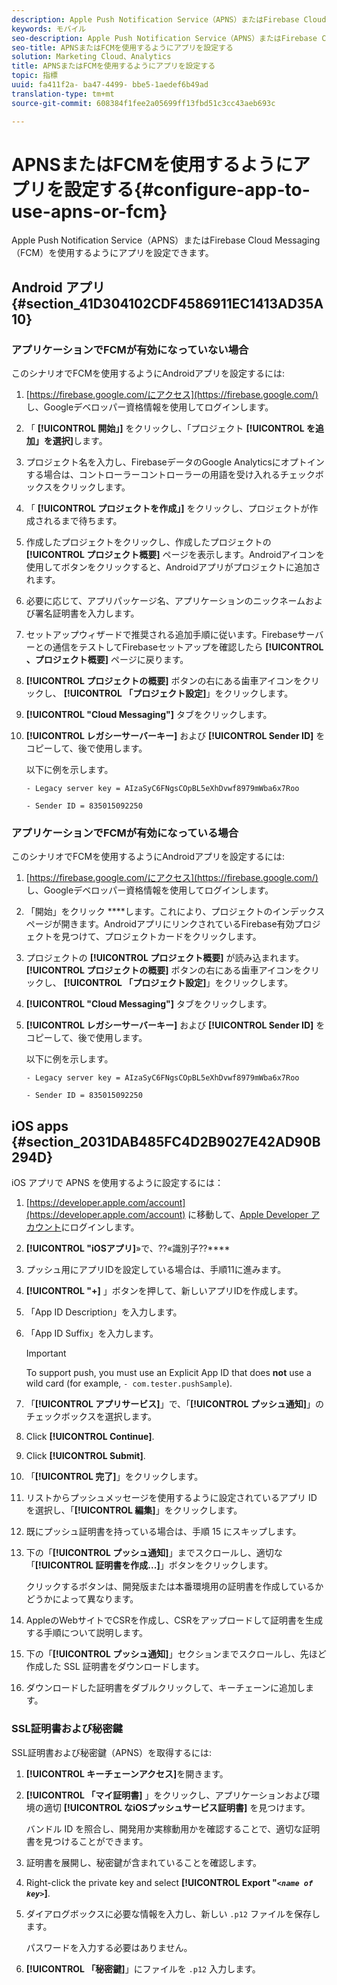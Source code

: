 ```yaml
---
description: Apple Push Notification Service（APNS）またはFirebase Cloud Messaging（FCM）を使用するようにアプリを設定できます。
keywords: モバイル
seo-description: Apple Push Notification Service（APNS）またはFirebase Cloud Messaging（FCM）を使用するようにアプリを設定できます。
seo-title: APNSまたはFCMを使用するようにアプリを設定する
solution: Marketing Cloud、Analytics
title: APNSまたはFCMを使用するようにアプリを設定する
topic: 指標
uuid: fa411f2a- ba47-4499- bbe5-1aedef6b49ad
translation-type: tm+mt
source-git-commit: 608384f1fee2a05699ff13fbd51c3cc43aeb693c

---
```



# APNSまたはFCMを使用するようにアプリを設定する{#configure-app-to-use-apns-or-fcm}

Apple Push Notification Service（APNS）またはFirebase Cloud Messaging（FCM）を使用するようにアプリを設定できます。

## Android アプリ {#section_41D304102CDF4586911EC1413AD35A10}

### アプリケーションでFCMが有効になっていない場合

このシナリオでFCMを使用するようにAndroidアプリを設定するには:

1. [https://firebase.google.com/にアクセス](https://firebase.google.com/) し、Googleデベロッパー資格情報を使用してログインします。

1. 「 **[!UICONTROL 開始」]** をクリックし、「プロジェクト **[!UICONTROL を追加」を選択]**&#x200B;します。

1. プロジェクト名を入力し、FirebaseデータのGoogle Analyticsにオプトインする場合は、コントローラーコントローラーの用語を受け入れるチェックボックスをクリックします。

1. 「 **[!UICONTROL プロジェクトを作成」]** をクリックし、プロジェクトが作成されるまで待ちます。

1. 作成したプロジェクトをクリックし、作成したプロジェクトの **[!UICONTROL プロジェクト概要]** ページを表示します。Androidアイコンを使用してボタンをクリックすると、Androidアプリがプロジェクトに追加されます。

1. 必要に応じて、アプリパッケージ名、アプリケーションのニックネームおよび署名証明書を入力します。

1. セットアップウィザードで推奨される追加手順に従います。Firebaseサーバーとの通信をテストしてFirebaseセットアップを確認したら **[!UICONTROL 、プロジェクト概要]** ページに戻ります。

1. **[!UICONTROL プロジェクトの概要]** ボタンの右にある歯車アイコンをクリックし、 **[!UICONTROL 「プロジェクト設定]**」をクリックします。

1. **[!UICONTROL "Cloud Messaging"]** タブをクリックします。

1. **[!UICONTROL レガシーサーバーキー]** および **[!UICONTROL Sender ID]** をコピーして、後で使用します。

   以下に例を示します。

   ```
   - Legacy server key = AIzaSyC6FNgsCOpBL5eXhDvwf8979mWba6x7Roo
   ```

   ```
   - Sender ID = 835015092250
   ```

### アプリケーションでFCMが有効になっている場合

このシナリオでFCMを使用するようにAndroidアプリを設定するには:

1. [https://firebase.google.com/にアクセス](https://firebase.google.com/) し、Googleデベロッパー資格情報を使用してログインします。

1. 「開始」をクリック ****&#x200B;します。これにより、プロジェクトのインデックスページが開きます。AndroidアプリにリンクされているFirebase有効プロジェクトを見つけて、プロジェクトカードをクリックします。

1. プロジェクトの **[!UICONTROL プロジェクト概要]** が読み込まれます。**[!UICONTROL プロジェクトの概要]** ボタンの右にある歯車アイコンをクリックし、 **[!UICONTROL 「プロジェクト設定]**」をクリックします。

1. **[!UICONTROL "Cloud Messaging"]** タブをクリックします。

1. **[!UICONTROL レガシーサーバーキー]** および **[!UICONTROL Sender ID]** をコピーして、後で使用します。

   以下に例を示します。

   ```
   - Legacy server key = AIzaSyC6FNgsCOpBL5eXhDvwf8979mWba6x7Roo
   ```

   ```
   - Sender ID = 835015092250
   ```



## iOS apps {#section_2031DAB485FC4D2B9027E42AD90B294D}

iOS アプリで APNS を使用するように設定するには：

1. [https://developer.apple.com/account](https://developer.apple.com/account) に移動して、[Apple Developer アカウント](https://developer.apple.com/account)にログインします。
1. **[!UICONTROL "iOSアプリ]**»で、??«識別子??****
1. プッシュ用にアプリIDを設定している場合は、手順11に進みます。
1. **[!UICONTROL "+]** 」ボタンを押して、新しいアプリIDを作成します。
1. 「App ID Description」を入力します。
1. 「App ID Suffix」を入力します。

   >[!IMPORTANT]
   >
   >To support push, you must use an Explicit App ID that does **not** use a wild card (for example, `- com.tester.pushSample`).

1. 「**[!UICONTROL アプリサービス]**」で、「**[!UICONTROL プッシュ通知]**」のチェックボックスを選択します。
1. Click **[!UICONTROL Continue]**.
1. Click **[!UICONTROL Submit]**.
1. 「**[!UICONTROL 完了]**」をクリックします。
1. リストからプッシュメッセージを使用するように設定されているアプリ ID を選択し、「**[!UICONTROL 編集]**」をクリックします。
1. 既にプッシュ証明書を持っている場合は、手順 15 にスキップします。
1. 下の「**[!UICONTROL プッシュ通知]**」までスクロールし、適切な「**[!UICONTROL 証明書を作成...]**」ボタンをクリックします。

   クリックするボタンは、開発版または本番環境用の証明書を作成しているかどうかによって異なります。
1. AppleのWebサイトでCSRを作成し、CSRをアップロードして証明書を生成する手順について説明します。
1. 下の「**[!UICONTROL プッシュ通知]**」セクションまでスクロールし、先ほど作成した SSL 証明書をダウンロードします。
1. ダウンロードした証明書をダブルクリックして、キーチェーンに追加します。

### SSL証明書および秘密鍵

SSL証明書および秘密鍵（APNS）を取得するには:

1. **[!UICONTROL キーチェーンアクセス]**&#x200B;を開きます。
1. **[!UICONTROL 「マイ証明書]** 」をクリックし、アプリケーションおよび環境の適切 **[!UICONTROL なiOSプッシュサービス証明書]** を見つけます。

   バンドル ID を照合し、開発用か実稼動用かを確認することで、適切な証明書を見つけることができます。

1. 証明書を展開し、秘密鍵が含まれていることを確認します。
1. Right-click the private key and select **[!UICONTROL Export "*`<name of key>`*]**.
1. ダイアログボックスに必要な情報を入力し、新しい `.p12` ファイルを保存します。

   パスワードを入力する必要はありません。

1. **[!UICONTROL 「秘密鍵]**」にファイルを `.p12` 入力します。

